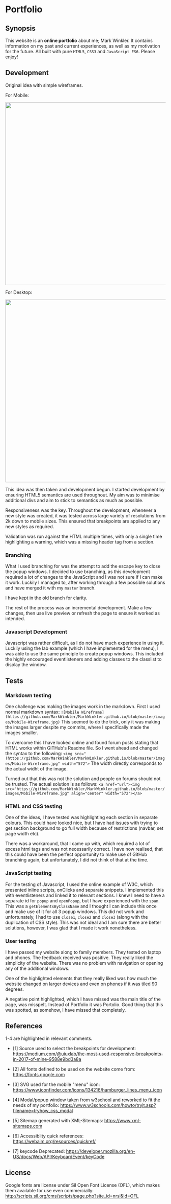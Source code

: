 # Portfolio


## Synopsis


This website is an **online portfolio** about me; Mark Winkler.
It contains information on my past and current experiences,
as well as my motivation for the future. All built with
pure `HTML5`, `CSS3` and `JavaScript ES6`.
Please enjoy!


## Development

Original idea with simple wireframes.

For Mobile:

<a href="url"><img src="https://github.com/MarkWinkler/MarkWinkler.github.io/blob/master/images/Mobile-Wireframe.jpg" align="center" width="572"></a>



For Desktop:

<a href="url"><img src="https://github.com/MarkWinkler/MarkWinkler.github.io/blob/master/images/Desktop-wireframe.jpg" align="center" width="572"></a>


This idea was then taken and development begun. I started development by ensuring HTML5 semantics are used throughout. My aim was to minimise additional divs and aim to stick to semantics as much as possible.

Responsiveness was the key. Throughout the development, whenever a new style was created, it was tested across large variety of resolutions from 2k down to mobile sizes. This ensured that breakpoints are applied to any new styles as required.

Validation was run against the HTML multiple times, with only a single time highlighting a warning, which was a missing header tag from a section.

### Branching 

What I used branching for was the attempt to add the escape key to close the popup windows. I decided to use branching, as this development required a lot of changes to the JavaScript and I was not sure if I can make it work. Luckily I managed to, after working through a few possible solutions and have merged it with my `master` branch. 

I have kept in the old branch for clarity.

The rest of the process was an incremental development. Make a few changes, then use live preview or refresh the page to ensure it worked as intended.

### Javascript Development

Javascript was rather difficult, as I do not have much experience in using it. Luckily using the lab example (which I have implemented for the menu), I was able to use the same principle to create popup windows. This included the highly encouraged eventlisteners and adding classes to the classlist to display the window. 

## Tests

### Markdown testing
One challenge was making the images work in the markdown.
First I used normal markdown syntax:
`![Mobile Wireframe](https://github.com/MarkWinkler/MarkWinkler.github.io/blob/master/images/Mobile-Wireframe.jpg)`
This seemed to do the trick, only it was making the images larger despite my commits, where I specifically made 
the images smaller.

To overcome this I have looked online and found forum posts stating that HTML works within GiTHub's Readme file.
So I went ahead and changed the syntax to the following:
`<img src="(https://github.com/MarkWinkler/MarkWinkler.github.io/blob/master/images/Mobile-Wireframe.jpg" width="572">`
The width directly corresponds to the actual widht of the image.

Turned out that this was not the solution and people on forums should not be trusted. The actual solution is as follows:
`<a href="url"><img src="https://github.com/MarkWinkler/MarkWinkler.github.io/blob/master/images/Mobile-Wireframe.jpg" align="center" width="572"></a>`

### HTML and CSS testing

One of the ideas, I have tested was highlighting each section in separate colours. This could have looked nice, but I have had issues with trying to get section background to go full width because of restrictions (navbar, set page width etc).

There was a workaround, that I came up with, which required a lot of excess html tags and was not necessarily correct. I have now realised, that this could have been the perfect opportunity to make use of GitHub branching again, but unfortunately, I did not think of that at the time.



### JavaScript testing

For the testing of Javascript, I used the online example of W3C, which presented inline scripts, onClicks and separate snippets. 
I implemented this with eventlisteners and linked it to relevant sections.
I knew I need to have a separate id for `popup` and `openPopup`, but I have experienced with the `span`. This was a `getElementsByClassName` and I thought I can include this once and make use of it for all 3 popup windows. This did not work and unfortunately, I had to use `close1`, `close2` and `close3` (along with the duplication of CSS style). This was not ideal and I am sure there are better solutions, however, I was glad that I made it work nonetheless.


### User testing

I have passed my website along to family members. They tested on laptop and phones. The feedback received was positive. They really liked the simplicity of the website. There was no problem with navigation or opening any of the additional windows. 

One of the highlighted elements that they really liked was how much the website changed on larger devices and even on phones if it was tiled 90 degrees.

A negative point highlighted, which I have missed was the main title of the page, was misspelt. Instead of Portfolio it was Portolio. Good thing that this was spotted, as somehow, I have missed that completely.

## References

1-4 are highlighted in relevant comments.

- [1] Source used to select the breakpoints for development: https://medium.com/@uiuxlab/the-most-used-responsive-breakpoints-in-2017-of-mine-9588e9bd3a8a

- [2] All fonts defined to be used on the website come from: https://fonts.google.com

- [3] SVG used for the mobile "menu" icon: https://www.iconfinder.com/icons/134216/hamburger_lines_menu_icon

- [4] Modal/popup window taken from w3school and reworked to fit the needs of my portfolio: https://www.w3schools.com/howto/tryit.asp?filename=tryhow_css_modal

- [5] Sitemap generated with XML-Sitemaps:
https://www.xml-sitemaps.com

- [6] Accessiblity quick references:
https://webaim.org/resources/quickref/

- [7] keycode Deprecated:
https://developer.mozilla.org/en-US/docs/Web/API/KeyboardEvent/keyCode


## License

Google fonts are license under Sil Open Font License (OFL), which makes them available for use even commercially:
http://scripts.sil.org/cms/scripts/page.php?site_id=nrsi&id=OFL